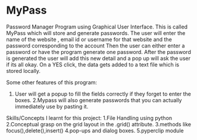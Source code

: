 # MyPass
Password Manager Program using Graphical User Interface.
This is called MyPass which will store and generate passwords.
The user will enter the name of the website , email id or username for that website and the password corresponding to the account
Then the user can either enter a password or have the program generate one password.
After the password is generated the user will add this new detail and a pop up will ask the user if its all okay.
On a YES click, the data gets added to a text file which is stored locally.
>>>>>>>>>>>>>>>>>>>>>>>>>>>>>>>>>>>>>>>
Some other features of this program:
1. User will get a popup to fill the fields correctly if they forget to enter the boxes.
2.Mypass will also generate passwords that you can actually immediately use by pasting it.
>>>>>>>>>>>>>>>>>>>>>>>>>>>>>>>>>>>>>>
Skills/Concepts I learnt for this project:
1.File Handling using python
2.Conceptual grasp on the grid layout in the .grid() attribute.
3.methods like focus(),delete(),insert()
4.pop-ups and dialog boxes.
5.pyperclip module


